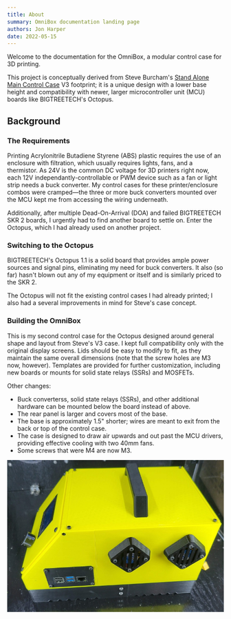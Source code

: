 ```yaml
---
title: About
summary: OmniBox documentation landing page
authors: Jon Harper
date: 2022-05-15
---
```


Welcome to the documentation for the OmniBox, a modular control case for 3D printing.

This project is conceptually derived from Steve Burcham's [Stand Alone Main Control Case](https://www.thingiverse.com/thing:3999751) V3 footprint; it is a unique design with a lower base height and compatibility with newer, larger microcontroller unit (MCU) boards like BIGTREETECH's Octopus.

## Background

### The Requirements

Printing Acrylonitrile Butadiene Styrene (ABS) plastic requires the use of an enclosure with filtration, which usually requires lights, fans, and a thermistor. As 24V is the common DC voltage for 3D printers right now, each 12V independantly-controllable or PWM device such as a fan or light strip needs a buck converter. My control cases for these printer/enclosure combos were cramped—the three or more buck converters mounted over the MCU kept me from accessing the wiring underneath.

Additionally, after multiple Dead-On-Arrival (DOA) and failed BIGTREETECH SKR 2 boards, I urgently had to find another board to settle on. Enter the Octopus, which I had already used on another project.

### Switching to the Octopus

BIGTREETECH's Octopus 1.1 is a solid board that provides ample power sources and signal pins, eliminating my need for buck converters. It also (so far) hasn't blown out any of my equipment or itself and is similarly priced to the SKR 2.

The Octopus will not fit the existing control cases I had already printed; I also had a several improvements in mind for Steve's case concept.

### Building the OmniBox

This is my second control case for the Octopus designed around general shape and layout from Steve's V3 case. I kept full compatibility only with the original display screens. Lids should be easy to modify to fit, as they maintain the same overall dimensions (note that the screw holes are M3 now, however). Templates are provided for further customization, including new boards or mounts for solid state relays (SSRs) and MOSFETs.

Other changes:

- Buck converterss, solid state relays (SSRs), and other additional hardware can be mounted below the board instead of above.
- The rear panel is larger and covers most of the base.
- The base is approximately 1.5" shorter; wires are meant to exit from the back or top of the control case.
- The case is designed to draw air upwards and out past the MCU drivers, providing effective cooling with two 40mm fans.
- Some screws that were M4 are now M3.

![right side view](img/gallery/view_right.jpg)